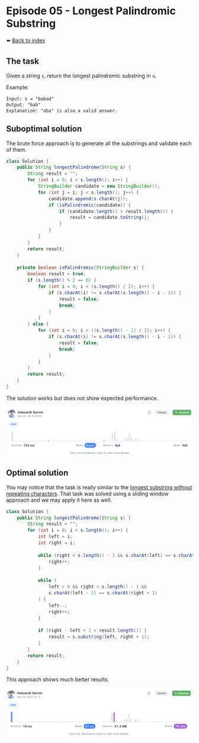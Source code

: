 # Episode 05 - Longest Palindromic Substring

⬅️ [Back to index](README.md)

## The task

Given a string `s`, return the longest palindromic substring in `s`.

Example: 

```
Input: s = "babad"
Output: "bab"
Explanation: "aba" is also a valid answer.
```

## Suboptimal solution

The brute force approach is to generate all the substrings and validate each of them. 

```java
class Solution {
    public String longestPalindrome(String s) {
        String result = "";
        for (int i = 0; i < s.length(); i++) {
            StringBuilder candidate = new StringBuilder();
            for (int j = i; j < s.length(); j++) {
                candidate.append(s.charAt(j));
                if (isPalindromic(candidate)) {
                    if (candidate.length() > result.length()) {
                        result = candidate.toString();
                    }
                }
            }
        }
        return result;
    }
    
    private boolean isPalindromic(StringBuilder s) {
        boolean result = true;
        if (s.length() % 2 == 0) {
            for (int i = 0; i < (s.length() / 2); i++) {
                if (s.charAt(i) != s.charAt(s.length() - i - 1)) {
                    result = false;
                    break;
                }
            }
        } else {
            for (int i = 0; i < ((s.length() - 1) / 2); i++) {
                if (s.charAt(i) != s.charAt(s.length() - i - 1)) {
                    result = false;
                    break;
                }
            }
        }
        return result;
    }
}
```

The solution works but does not show expected performance. 

![Not good](./images/e05-01.png)

## Optimal solution

You may notice that the task is really similar to the [longest substring without repeating characters](./e03-longest-substring-without-repeating-characters.md). That task was solved using a sliding window approach and we may apply it here as well. 

```java
class Solution {
    public String longestPalindrome(String s) {
        String result = "";
        for (int i = 0; i < s.length(); i++) {
            int left = i; 
            int right = i; 

            while (right < s.length() - 1 && s.charAt(left) == s.charAt(right + 1)) {
                right++;
            }
            
            while (
                left > 0 && right < s.length() - 1 &&
                s.charAt(left - 1) == s.charAt(right + 1)
            ) {
                left--;
                right++;
            }

            if (right - left + 1 > result.length()) {
                result = s.substring(left, right + 1);
            }
        }
        return result;
    }
}
```

This approach shows much better results. 

![Sliding window](./images/e05-02.png)